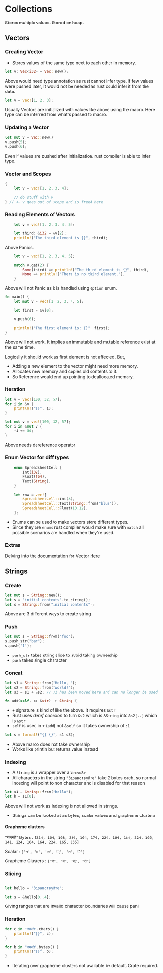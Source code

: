 # Collections

Stores multiple values. Stored on heap.

## Vectors

### Creating Vector

- Stores values of the same type next to each other in memory.

```rust
let v: Vec<i32> = Vec::new();
```

Above would need type annotation as rust cannot infer type.
If few values were pushed later, It would not be needed as rust could infer it from the data.

```rust
let v = vec![1, 2, 3];
```

Usually Vectors are initialized with values like above using the macro. Here type can be inferred from what's passed to macro.

### Updating a Vector

```rust
let mut v = Vec::new();
v.push(5);
v.push(6);
```

Even if values are pushed after initialization, rust compiler is able to infer type.

### Vector and Scopes

```rust
{
    let v = vec![1, 2, 3, 4];

    // do stuff with v
} // <- v goes out of scope and is freed here
```

### Reading Elements of Vectors

```rust
    let v = vec![1, 2, 3, 4, 5];

    let third: &i32 = &v[2];
    println!("The third element is {}", third);
```

Above Panics.

```rust
    let v = vec![1, 2, 3, 4, 5];

    match v.get(2) {
        Some(third) => println!("The third element is {}", third),
        None => println!("There is no third element."),
    }
```

Above will not Panic as it is handled using `Option` enum.

```rust
fn main() {
    let mut v = vec![1, 2, 3, 4, 5];

    let first = &v[0];

    v.push(6);

    println!("The first element is: {}", first);
}
```

Above will not work. It implies an immutable and mutable reference exist at the same time.

Logically it should work as first element is not affected. But,

- Adding a new element to the vector might need more memory.
- Allocates new memory and copies old contents to it.
- So Reference would end up pointing to deallocated memory.

### Iteration

```rust
let v = vec![100, 32, 57];
for i in &v {
    println!("{}", i);
}
```

```rust
let mut v = vec![100, 32, 57];
for i in &mut v {
    *i += 50;
}
```

Above needs dereference operator

### Enum Vector for diff types

```rust
    enum SpreadsheetCell {
        Int(i32),
        Float(f64),
        Text(String),
    }

    let row = vec![
        SpreadsheetCell::Int(3),
        SpreadsheetCell::Text(String::from("blue")),
        SpreadsheetCell::Float(10.12),
    ];
```

- Enums can be used to make vectors store different types.
- Since they are `enums` rust compiler would make sure with `match` all possible scenarios are handled when they're used.

### Extras

Delving into the documentation for Vector [Here](./vector_extras.md)

## Strings

### Create

```rust
let mut s = String::new();
let s = "initial contents".to_string();
let s = String::from("initial contents");
```

Above are 3 different ways to create string

### Push

```rust
let mut s = String::from("foo");
s.push_str("bar");
s.push('1');
```

- `push_str` takes string slice to avoid taking ownership
- `push` takes single character

### Concat

```rust
let s1 = String::from("Hello, ");
let s2 = String::from("world!");
let s3 = s1 + &s2; // s1 has been moved here and can no longer be used
```

```rust
fn add(self, s: &str) -> String {
```

- `+` signature is kind of like the above. It requires `&str`
- Rust uses *deref coercion* to turn `&s2` which is `&String` into `&s2[..]` which is `&str`
- `self` is used in `+` (`add`) not `&self` so it takes ownership of `s1`

```rust
let s = format!("{} {}", s1 s3);
```

- Above marco does not take ownership
- Works like println but returns value instead

### Indexing

- A `String` is a wrapper over a `Vec<u8>`
- All characters in the string `"Здравствуйте"` take 2 bytes each, so normal indexing will point to non character and is disabled for that reason

```rust
let s1 = String::from("hello");
let h = s1[0];
```

Above will not work as indexing is not allowed in strings.

- Strings can be looked at as bytes, scalar values and grapheme clusters

#### Grapheme clusters

"नमस्ते"
Bytes : `[224, 164, 168, 224, 164, 174, 224, 164, 184, 224, 165, 141, 224, 164, 164,
224, 165, 135]`

Scalar : `['न', 'म', 'स', '्', 'त', 'े']`

Grapheme Clusters : `["न", "म", "स्", "ते"]`

### Slicing

```rust

let hello = "Здравствуйте";

let s = &hello[0..4];
```

Giving ranges that are invalid character boundaries will cause pani

### Iteration

```rust
for c in "नमस्ते".chars() {
    println!("{}", c);
}
```

```rust
for b in "नमस्ते".bytes() {
    println!("{}", b);
}
```

- Iterating over grapheme clusters not available by default. Crate required.
